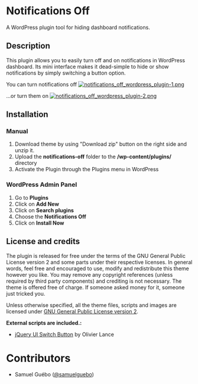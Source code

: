 # Notifications Off
A WordPress plugin tool for hiding dashboard notifications.

## Description
This plugin allows you to easily turn off and on notifications in WordPress dashboard. Its mini interface makes it dead-simple to hide or show notifications by simply switching a button option.

You can turn notifications off
[![notifications_off_wordpress_plugin-1.png](https://s6.postimg.org/8ihnig44h/notifications_off_wordpress_plugin-1.png)](https://postimg.org/image/8v91omme5/)

...or turn them on
[![notifications_off_wordpress_plugin-2.png](https://s6.postimg.org/e7xw2raap/notifications_off_wordpress_plugin-2.png)](https://postimg.org/image/e7xw2raal/)

## Installation

### Manual

1. Download theme by using "Download zip" button on the right side and unzip it.
2. Upload the **notifications-off** folder to the **/wp-content/plugins/** directory
3. Activate the Plugin through the Plugins menu in WordPress
 
### WordPress Admin Panel

1. Go to **Plugins**
2. Click on **Add New**
3. Click on **Search plugins**
4. Choose the **Notifications Off**
5. Click on **Install Now**

## License and credits

The plugin is released for free under the terms of the GNU General Public License version 2
and some parts under their respective licenses.
In general words, feel free and encouraged to use, modify and redistribute this theme however you like.
You may remove any copyright references (unless required by third party components) and crediting is not necessary.
The theme is offered free of charge. If someone asked money for it, someone just tricked you.

Unless otherwise specified, all the theme files, scripts and images are licensed under [GNU General Public License version 2](http://github.com/samuelguebo/notifications-off/LICENSE).

**External scripts are included.:**
- [jQuery UI Switch Button](olance.github.io/jQuery-switchButton) by Olivier Lance


# Contributors
 * Samuel Gu&eacute;bo ([@samuelguebo](http://twitter.com/samuelguebo))